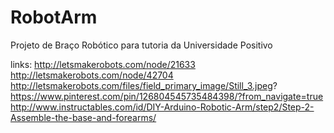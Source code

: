 # RobotArm
Projeto de Braço Robótico para tutoria da Universidade Positivo

links:
http://letsmakerobots.com/node/21633
http://letsmakerobots.com/node/42704
http://letsmakerobots.com/files/field_primary_image/Still_3.jpeg?
https://www.pinterest.com/pin/126804545735484398/?from_navigate=true
http://www.instructables.com/id/DIY-Arduino-Robotic-Arm/step2/Step-2-Assemble-the-base-and-forearms/
